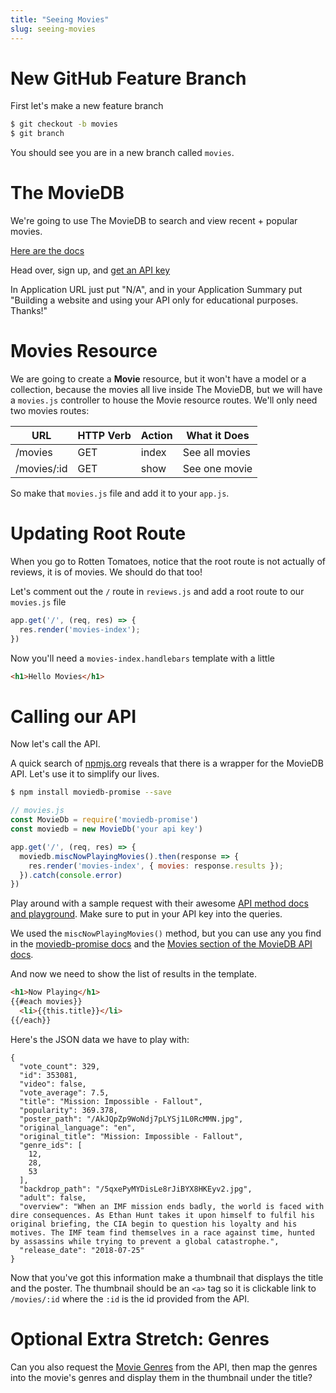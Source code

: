 ```yaml
---
title: "Seeing Movies"
slug: seeing-movies
---
```


# New GitHub Feature Branch

First let's make a new feature branch

```bash
$ git checkout -b movies
$ git branch
```

You should see you are in a new branch called `movies`.

# The MovieDB

We're going to use The MovieDB to search and view recent + popular movies.

[Here are the docs](https://developers.themoviedb.org/3/getting-started/introduction)

Head over, sign up, and [get an API key](https://developers.themoviedb.org/3/getting-started/introduction)

In Application URL just put "N/A", and in your Application Summary put "Building a website and using your API only for educational purposes. Thanks!"

# Movies Resource

We are going to create a **Movie** resource, but it won't have a model or a collection, because the movies all live inside The MovieDB, but we will have a `movies.js` controller to house the Movie resource routes. We'll only need two movies routes:


| URL              | HTTP Verb | Action  | What it Does |
|------------------|-----------|---------|---------------|
| /movies          | GET       | index   | See all movies |
| /movies/:id      | GET       | show    | See one movie |

So make that `movies.js` file and add it to your `app.js`.

# Updating Root Route

When you go to Rotten Tomatoes, notice that the root route is not actually of reviews, it is of movies. We should do that too!

Let's comment out the `/` route in `reviews.js` and add a root route to our `movies.js` file

```js
app.get('/', (req, res) => {
  res.render('movies-index');
})
```

Now you'll need a `movies-index.handlebars` template with a little

```html
<h1>Hello Movies</h1>
```

# Calling our API

Now let's call the API.

A quick search of [npmjs.org](https://www.npmjs.com/package/moviedb-promise) reveals that there is a wrapper for the MovieDB API. Let's use it to simplify our lives.

```bash
$ npm install moviedb-promise --save
```

```js
// movies.js
const MovieDb = require('moviedb-promise')
const moviedb = new MovieDb('your api key')

app.get('/', (req, res) => {
  moviedb.miscNowPlayingMovies().then(response => {
    res.render('movies-index', { movies: response.results });
  }).catch(console.error)
})
```

Play around with a sample request with their awesome [API method docs and playground](https://developers.themoviedb.org/3/movies/get-now-playing). Make sure to put in your API key into the queries.

We used the `miscNowPlayingMovies()` method, but you can use any you find in the [moviedb-promise docs](https://www.npmjs.com/package/moviedb-promise) and the [Movies section of the MovieDB API docs](https://developers.themoviedb.org/3/movies/get-movie-details).

And now we need to show the list of results in the template.

```html
<h1>Now Playing</h1>
{{#each movies}}
  <li>{{this.title}}</li>
{{/each}}
```

Here's the JSON data we have to play with:

```
{
  "vote_count": 329,
  "id": 353081,
  "video": false,
  "vote_average": 7.5,
  "title": "Mission: Impossible - Fallout",
  "popularity": 369.378,
  "poster_path": "/AkJQpZp9WoNdj7pLYSj1L0RcMMN.jpg",
  "original_language": "en",
  "original_title": "Mission: Impossible - Fallout",
  "genre_ids": [
    12,
    28,
    53
  ],
  "backdrop_path": "/5qxePyMYDisLe8rJiBYX8HKEyv2.jpg",
  "adult": false,
  "overview": "When an IMF mission ends badly, the world is faced with dire consequences. As Ethan Hunt takes it upon himself to fulfil his original briefing, the CIA begin to question his loyalty and his motives. The IMF team find themselves in a race against time, hunted by assassins while trying to prevent a global catastrophe.",
  "release_date": "2018-07-25"
}
```

Now that you've got this information make a thumbnail that displays the title and the poster. The thumbnail should be an `<a>` tag so it is clickable link to `/movies/:id` where the `:id` is the id provided from the API.

# Optional Extra Stretch: Genres

Can you also request the [Movie Genres](https://developers.themoviedb.org/3/genres/get-movie-list) from the API, then map the genres into the movie's genres and display them in the thumbnail under the title?
